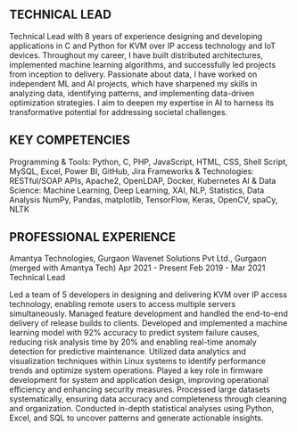 ## TECHNICAL LEAD

Technical Lead with 8 years of experience designing and developing applications in C and Python for
KVM over IP access technology and IoT devices. Throughout my career, I have built distributed
architectures, implemented machine learning algorithms, and successfully led projects from inception
to delivery. Passionate about data, I have worked on independent ML and AI projects, which have
sharpened my skills in analyzing data, identifying patterns, and implementing data-driven optimization
strategies. I aim to deepen my expertise in AI to harness its transformative potential for addressing
societal challenges.

## KEY COMPETENCIES
Programming & Tools: Python, C, PHP, JavaScript, HTML, CSS, Shell Script, MySQL, Excel, Power
BI, GitHub, Jira
Frameworks & Technologies: RESTful/SOAP APIs, Apache2, OpenLDAP, Docker, Kubernetes
AI & Data Science: Machine Learning, Deep Learning, XAI, NLP, Statistics, Data Analysis
NumPy, Pandas, matplotlib, TensorFlow, Keras, OpenCV, spaCy, NLTK

## PROFESSIONAL EXPERIENCE

Amantya Technologies, Gurgaon
Wavenet Solutions Pvt Ltd., Gurgaon (merged with Amantya Tech)
Apr 2021 - Present
Feb 2019 - Mar 2021
Technical Lead

Led a team of 5 developers in designing and delivering KVM over IP access technology,
enabling remote users to access multiple servers simultaneously.
Managed feature development and handled the end-to-end delivery of release builds to clients.
Developed and implemented a machine learning model with 92% accuracy to predict system
failure causes, reducing risk analysis time by 20% and enabling real-time anomaly detection for
predictive maintenance.
Utilized data analytics and visualization techniques within Linux systems to identify
performance trends and optimize system operations.
Played a key role in firmware development for system and application design, improving
operational efficiency and enhancing security measures.
Processed large datasets systematically, ensuring data accuracy and completeness through
cleaning and organization. Conducted in-depth statistical analyses using Python, Excel, and
SQL to uncover patterns and generate actionable insights.
